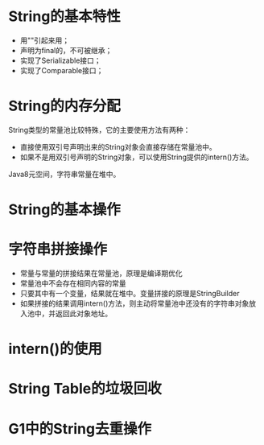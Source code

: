 # String的基本特性

- 用""引起来用；
- 声明为final的，不可被继承；
- 实现了Serializable接口；
- 实现了Comparable接口；

# String的内存分配

String类型的常量池比较特殊，它的主要使用方法有两种：

- 直接使用双引号声明出来的String对象会直接存储在常量池中。
- 如果不是用双引号声明的String对象，可以使用String提供的intern()方法。

Java8元空间，字符串常量在堆中。

# String的基本操作



# 字符串拼接操作

- 常量与常量的拼接结果在常量池，原理是编译期优化
- 常量池中不会存在相同内容的常量
- 只要其中有一个变量，结果就在堆中。变量拼接的原理是StringBuilder
- 如果拼接的结果调用intern()方法，则主动将常量池中还没有的字符串对象放入池中，并返回此对象地址。

# intern()的使用



# String Table的垃圾回收



# G1中的String去重操作

